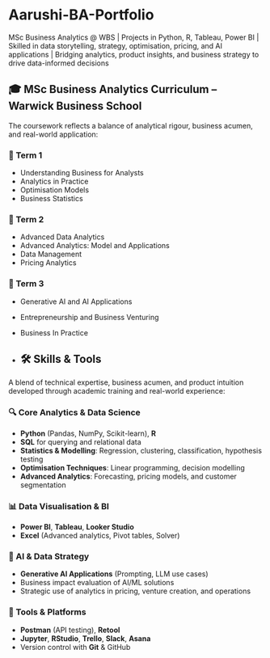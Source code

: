 # Aarushi-BA-Portfolio
MSc Business Analytics @ WBS | Projects in Python, R, Tableau, Power BI | Skilled in data storytelling, strategy, optimisation, pricing, and AI applications | Bridging analytics, product insights, and business strategy to drive data-informed decisions
## 🎓 MSc Business Analytics Curriculum – Warwick Business School

The coursework reflects a balance of analytical rigour, business acumen, and real-world application:

### 📘 Term 1
- Understanding Business for Analysts
- Analytics in Practice
- Optimisation Models
- Business Statistics

### 📗 Term 2
- Advanced Data Analytics
- Advanced Analytics: Model and Applications
- Data Management
- Pricing Analytics

### 📙 Term 3
- Generative AI and AI Applications
- Entrepreneurship and Business Venturing
- Business In Practice

- ## 🛠️ Skills & Tools

A blend of technical expertise, business acumen, and product intuition developed through academic training and real-world experience:

### 🔍 Core Analytics & Data Science
- **Python** (Pandas, NumPy, Scikit-learn), **R**
- **SQL** for querying and relational data
- **Statistics & Modelling**: Regression, clustering, classification, hypothesis testing
- **Optimisation Techniques**: Linear programming, decision modelling
- **Advanced Analytics**: Forecasting, pricing models, and customer segmentation

### 📊 Data Visualisation & BI
- **Power BI**, **Tableau**, **Looker Studio**
- **Excel** (Advanced analytics, Pivot tables, Solver)

### 🧠 AI & Data Strategy
- **Generative AI Applications** (Prompting, LLM use cases)
- Business impact evaluation of AI/ML solutions
- Strategic use of analytics in pricing, venture creation, and operations

### 🧰 Tools & Platforms
- **Postman** (API testing), **Retool**
- **Jupyter**, **RStudio**, **Trello**, **Slack**, **Asana**
- Version control with **Git** & GitHub
